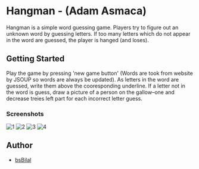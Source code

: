 # Hangman - (Adam Asmaca)

Hangman is a simple word guessing game. Players try to figure out an unknown word by guessing letters. If too many letters which do not appear in the word are guessed, the player is hanged (and loses).

## Getting Started

Play the game by pressing 'new game button' (Words are took from website by JSOUP so words are always be updated). As letters in the word are guessed, write them above the cooresponding underline. If a letter not in the word is guess, draw a picture of a person on the gallow–one and decrease treies left part for each incorrect letter guess.

### Screenshots
![1](https://user-images.githubusercontent.com/9121424/72105979-95f46700-333f-11ea-93eb-aacfc610a31a.jpeg)
![2](https://user-images.githubusercontent.com/9121424/72105982-97be2a80-333f-11ea-8138-f5a6e4c9d843.jpeg)
![3](https://user-images.githubusercontent.com/9121424/72105986-9987ee00-333f-11ea-85ae-d7ba50f2821b.jpeg)
![4](https://user-images.githubusercontent.com/9121424/72105991-9b51b180-333f-11ea-9974-07ae6f0ede73.jpeg)


## Author
*  [bsBilal](https://github.com/bsBilal)
